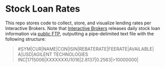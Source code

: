 # Stock Loan Rates
This repo stores code to collect, store, and visualize lending rates per Interactive Brokers. Note that [Interactive Brokers](https://www.interactivebrokers.com) releases daily stock loan information via [public FTP](https://web.archive.org/web/20220818143558/https://ibkr.info/article/2024), outputting a pipe-delimited text file with the following structure:

> #SYM|CUR|NAME|CON|ISIN|REBATERATE|FEERATE|AVAILABLE|
> A|USD|AGILENT TECHNOLOGIES INC|1715006|XXXXXXXU1016|2.8137|0.2563|>10000000|
